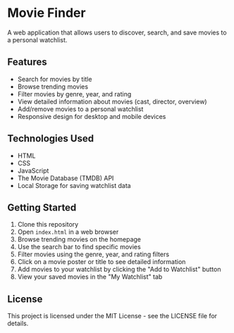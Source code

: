 # Movie Finder

A web application that allows users to discover, search, and save movies to a personal watchlist.

## Features

- Search for movies by title
- Browse trending movies
- Filter movies by genre, year, and rating
- View detailed information about movies (cast, director, overview)
- Add/remove movies to a personal watchlist
- Responsive design for desktop and mobile devices

## Technologies Used

- HTML
- CSS
- JavaScript
- The Movie Database (TMDB) API
- Local Storage for saving watchlist data

## Getting Started

1. Clone this repository
2. Open `index.html` in a web browser
3. Browse trending movies on the homepage
4. Use the search bar to find specific movies
5. Filter movies using the genre, year, and rating filters
6. Click on a movie poster or title to see detailed information
7. Add movies to your watchlist by clicking the "Add to Watchlist" button
8. View your saved movies in the "My Watchlist" tab

## License

This project is licensed under the MIT License - see the LICENSE file for details.